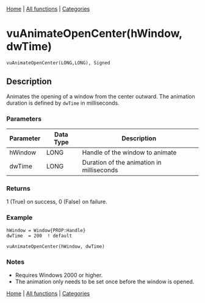 [Home](../index.md) | [All functions](index.md) | [Categories](../categories/index.md)

# vuAnimateOpenCenter(hWindow, dwTime)

```Prototype
vuAnimateOpenCenter(LONG,LONG), Signed
```


## Description
Animates the opening of a window from the center outward. The animation duration is defined by `dwTime` in milliseconds.

### Parameters

| Parameter | Data Type | Description                                    |
|-----------|-----------|------------------------------------------------|
| hWindow   | LONG      | Handle of the window to animate                |
| dwTime    | LONG      | Duration of the animation in milliseconds      |

### Returns
1 (True) on success, 0 (False) on failure.

### Example

```Clarion
hWindow = Window{PROP:Handle}
dwTime  = 200  ! default

vuAnimateOpenCenter(hWindow, dwTime)
```

### Notes
- Requires Windows 2000 or higher.  
- The animation only needs to be set once before the window is opened.

[Home](../index.md) | [All functions](index.md) | [Categories](../categories/index.md)
